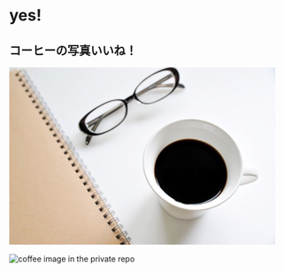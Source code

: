 # yes!

## コーヒーの写真いいね！

![coffee image in the public repo](https://github.com/sudodo/sudodo-ebook-test/raw/master/a0002_004890.jpg)

![coffee image in the private repo](https://github.com/sudodo/private-ebook-test/raw/master/a0002_004890.jpg)